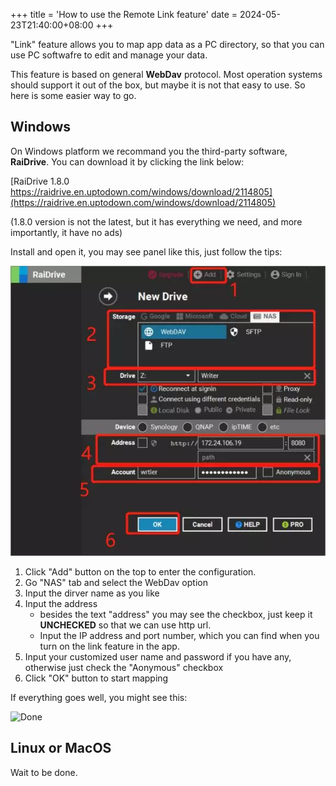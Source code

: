 +++
title = 'How to use the Remote Link feature'
date = 2024-05-23T21:40:00+08:00
+++

"Link" feature allows you to map app data as a PC directory, so that you can use PC softwafre to edit and manage your data.

This feature is based on general **WebDav** protocol. Most operation systems should support it out of the box, but maybe it is not that easy to use. So here is some easier way to go.

## Windows

On Windows platform we recommand you the third-party software, **RaiDrive**. You can download it by clicking the link below:

[RaiDrive 1.8.0 https://raidrive.en.uptodown.com/windows/download/2114805](https://raidrive.en.uptodown.com/windows/download/2114805)

(1.8.0 version is not the latest, but it has everything we need, and more importantly, it have no ads)

Install and open it, you may see panel like this, just follow the tips:

![RaiDrive setup](add_drive.webp)

1. Click "Add" button on the top to enter the configuration.
2. Go "NAS" tab and select the WebDav option
3. Input the dirver name as you like
4. Input the address
    - besides the text "address" you may see the checkbox, just keep it **UNCHECKED** so that we can use http url.
    - Input the IP address and port number, which you can find when you turn on the link feature in the app.
5. Input your customized user name and password if you have any, otherwise just check the "Aonymous" checkbox
6. Click "OK" button to start mapping

If everything goes well, you might see this:

![Done](/img/en/done.webp)

## Linux or MacOS

Wait to be done.